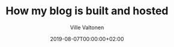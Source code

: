 ---
title: "How my blog is built and hosted"
date: 2019-08-07T00:00:00+02:00
description: "A short tour into the building blocks of my blog."
author: "Ville Valtonen"
draft: true
featured: false
---